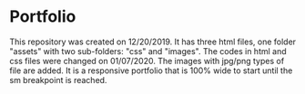 # Portfolio
This repository was created on 12/20/2019. It has three html files, one folder "assets" with two sub-folders: "css" and "images".
The codes in html and css files were changed on 01/07/2020. The images with jpg/png types of file are added.
It is a responsive portfolio that is 100% wide to start until the sm breakpoint is reached.
